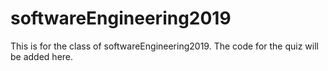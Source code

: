 # softwareEngineering2019
This is for the class of softwareEngineering2019.
The code for the quiz will be added here.
